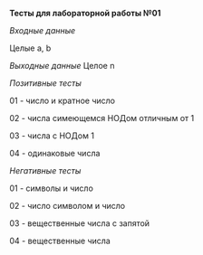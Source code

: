 **Тесты для лабораторной работы №01**

_Входные данные_

Целые a, b


_Выходные данные_
Целое n


_Позитивные тесты_

01 - число и кратное число

02 - числа симеющемся НОДом отличным от 1

03 - числа с НОДом 1

04 - одинаковые числа


_Негативные тесты_

01 - символы и число

02 - число символом и число

03 - вещественные числа с запятой

04 - вещественные числа
